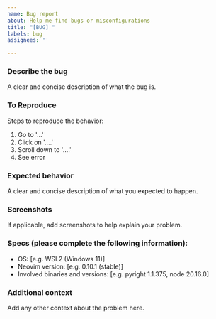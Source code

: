 ```yaml
---
name: Bug report
about: Help me find bugs or misconfigurations
title: "[BUG] "
labels: bug
assignees: ''

---
```


### **Describe the bug**
A clear and concise description of what the bug is.

### **To Reproduce**
Steps to reproduce the behavior:
1. Go to '...'
2. Click on '....'
3. Scroll down to '....'
4. See error

### **Expected behavior**
A clear and concise description of what you expected to happen.

### **Screenshots**
If applicable, add screenshots to help explain your problem.

### **Specs (please complete the following information):**
 - OS: [e.g. WSL2 (Windows 11)]
 - Neovim version: [e.g. 0.10.1 (stable)]
 - Involved binaries and versions: [e.g. pyright 1.1.375, node 20.16.0]

### **Additional context**
Add any other context about the problem here.
